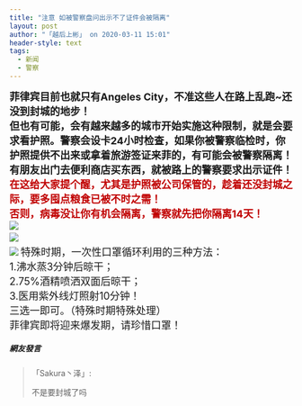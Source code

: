 ```yaml
---
title: "注意 如被警察盘问出示不了证件会被隔离"
layout: post
author: "「越后上彬」 on 2020-03-11 15:01"
header-style: text
tags:
  - 新闻
  - 警察
---
```


<strong style="font-size: 18px;">菲律宾目前也就只有Angeles City，</strong><strong style="font-size: 18px;">不准这些人在路上乱跑~还没到封城的地步！</strong><br>
<span style="font-size: 18px;"><strong>但也有可能，会有越来越多的城市开始实施这种限制，就是会要求看护照。警察会设卡24小时检查，</strong></span><strong style="font-size: 18px;">如果你被警察临检时，你护照提供不出来或拿着旅游签证来菲的，有可能会被警察隔离！</strong>
<span style="font-size: 18px;"><strong>有朋友出门去便利商店买东西，就被路上的警察要求出示证件！</strong></span>
<span style="font-size: 18px;"><strong><br></strong></span>
<span style="color: rgb(192, 0, 0); font-size: 18px;"><strong>在这给大家提个醒，尤其是护照被公司保管的，趁着还没封城之际，要多囤点粮食已被不时之需！<br>否则，病毒没让你有机会隔离，警察就先把你隔离14天！</strong></span>
<span style="color: rgb(192, 0, 0); font-size: 18px;"><strong><br></strong></span>
<span style="color: rgb(192, 0, 0); font-size: 18px;"><strong><img src="http://images.feileyuan.com/images/ueditor/2020031115300000101711.jpg"></strong></span>
<span style="color: rgb(192, 0, 0); font-size: 18px;"><strong><br></strong></span>
<img src="http://images.feileyuan.com/images/ueditor/2020031115310000321229.jpg">
<span style="color: rgb(192, 0, 0); font-size: 18px;"><strong><br></strong></span>
<span style="color: rgb(192, 0, 0); font-size: 18px;"><strong><img src="http://images.feileyuan.com/images/ueditor/2020031115140000401445.jpg"></strong></span>
<span style="color: rgb(192, 0, 0); font-size: 18px;"></span>
<span style="font-size: 18px;">特殊时期，一次性口罩循环利用的三种方法：</span>
<br>
<span style="font-size: 18px;">1.沸水蒸3分钟后晾干；</span>
<br>
<span style="font-size: 18px;">2.75%酒精喷洒双面后晾干；</span>
<br>
<span style="font-size: 18px;">3.医用紫外线灯照射10分钟！</span>
<br>
<span style="font-size: 18px;">三选一即可。（特殊时期特殊处理）</span>
<br>
<span style="font-size: 18px;">菲律宾即将迎来爆发期，请珍惜口罩！</span>

##### 網友發言 
> 「Sakura丶泽」:
> <p>不是要封城了吗</p>


